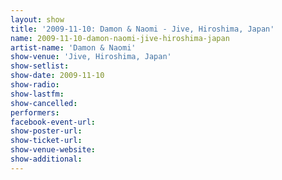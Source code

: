 ```yaml
---
layout: show
title: '2009-11-10: Damon & Naomi - Jive, Hiroshima, Japan'
name: 2009-11-10-damon-naomi-jive-hiroshima-japan
artist-name: 'Damon & Naomi'
show-venue: 'Jive, Hiroshima, Japan'
show-setlist: 
show-date: 2009-11-10
show-radio: 
show-lastfm: 
show-cancelled: 
performers: 
facebook-event-url: 
show-poster-url: 
show-ticket-url: 
show-venue-website: 
show-additional: 
---
```


